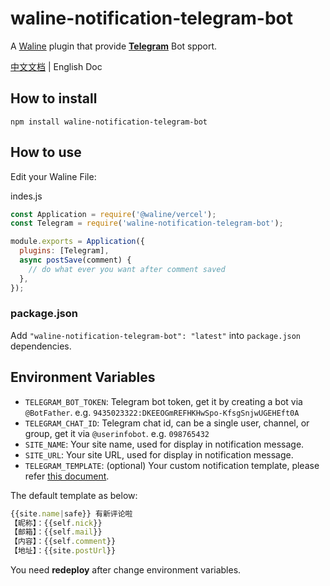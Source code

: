 # waline-notification-telegram-bot

A [Waline](https://waline.js.org/) plugin that provide [**Telegram**](https://t.me/) Bot spport.

[中文文档](./README_CN.md) | English Doc

## How to install
```shell
npm install waline-notification-telegram-bot
```

## How to use
Edit your Waline File:

indes.js
```js
const Application = require('@waline/vercel');
const Telegram = require('waline-notification-telegram-bot');

module.exports = Application({
  plugins: [Telegram],
  async postSave(comment) {
    // do what ever you want after comment saved
  },
});
```

### package.json
Add `"waline-notification-telegram-bot": "latest"` into `package.json` dependencies.


## Environment Variables
- `TELEGRAM_BOT_TOKEN`: Telegram bot token, get it by creating a bot via `@BotFather`. e.g. `9435023322:DKEEOGmREFHKHwSpo-KfsgSnjwUGEHEft0A`
- `TELEGRAM_CHAT_ID`: Telegram chat id, can be a single user, channel, or group, get it via `@userinfobot`. e.g. `098765432`
- `SITE_NAME`: Your site name, used for display in notification message.
- `SITE_URL`: Your site URL, used for display in notification message.
- `TELEGRAM_TEMPLATE`: (optional) Your custom notification template, please refer [this document](https://waline.js.org/en/guide/features/notification.html#notification-template).

The default template as below:
```js
{{site.name|safe}} 有新评论啦
【昵称】：{{self.nick}}
【邮箱】：{{self.mail}}
【内容】：{{self.comment}}
【地址】：{{site.postUrl}}
```

You need **redeploy** after change environment variables.